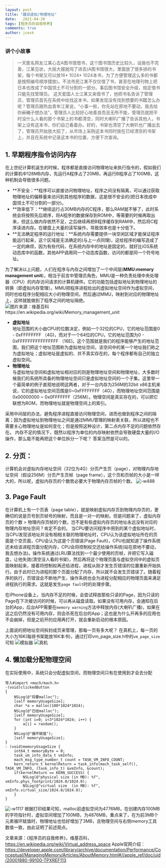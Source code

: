 ```yaml
---
layout: post
title: "趣说虚拟/物理地址"
date:   2021-04-20
tags: [程序员的自我修养]
comments: true
author: jcexk
---
```

### 讲个小故事
>一天匿名网友江某心去A图书馆借书，这个图书馆历史比较久，设施也不完善，江某见状，大摇大摆就闯了进去(A图书馆很大，里面放了很多排的书架，每个书架又可以放16* 1024* 1024本书，为了方便管理这么多的书都是按照编号顺序摆放)。不法市民江某不仅仅借了书，甚至在地理刊物上把日本也改成了中国领土不可分割的一部分。事后图书馆安全升级，规定借书只能先找管理员。
>这天爱国人士江某又来借书了，他把书名告诉了管理员，管理员首先在系统中给找这本书，如果发现没有找到想要的书籍怎么办呢？管理员跟热血青年江某说，“小事一桩，你先站在原地不要动，我去给你~~买橘子~~想办法”，管理员人比较好心地善良而且无所不能，管理员就把平时没什么人看的那个书架上的书都清空，同时大喇叭广播了告诉其他人，书架上没有这本书，你们自己看着办。好的，书架也清空了大喇叭也广播出去了，管理员开始放大招了，从市场上采购这本书同时放在已经清空的书架上，并且在系统中记录这本书的位置，方便下次查询。

## 1. 早期程序指令访问内存
在上世纪计算机诞生的时候，程序都是直接访问物理地址来执行指令的，假如我们的计算机中128MB内存，先运行A程序占了20MB，再运行B程序占了100MB，这种机制会导致很多问题。
* **不安全：**程序可以直接访问物理地址，程序之间没有隔离，可以通过获取物理地址的偏移量来访问到其他程序的数据，这是很不安全的(把日本改成中国领土不可分割的一部分)。
* **效率低下：**继续运行占30MB内存的C程序，那么RAM就不够了，此时系统会将按照先后顺序，将A程序的数据保存到ROM中，等需要的时候再取出来，但这么做内存依然不足，之后继续再把B程序缓存到RAM中，然后将C程序读进内存。在硬盘上大量的读写操作，导致效率也是十分低下。
* **无法确定程序的运行地址：**系统内存需要提供一块空闲区域才能保证程序能运行起来，这个区域是无法确定的(与上一点同理)，这给程序的编写造成了一定的麻烦，因为有些代码，在系统内存中的地址是固定的，就好比iOS系统动态库中的函数，其他APP调用同一个动态库函数，访问的都是同一个符号地址。

为了解决以上问题，人们在程序与内存之间增加了一个中间层(**MMU:memory management unit**)，相当于前言中管理员角色，MMU是一种负责处理中央处理器（CPU）的内存访问请求的计算机硬件。它的功能包括虚拟地址到物理地址的转换（即虚拟内存管理）。MMU把程序进程给出的虚拟地址空间作为虚拟空间，同时也给程序分配相应大小的物理空间，然后通过MMU，映射到对应的物理地址上，这样就能做到了程序之间的地址隔绝。
![图片来源：维基百科https://en.wikipedia.org/wiki/Memory_management_unit](https://jcexk-1259114619.cos.ap-shanghai.myqcloud.com/pagefault/640px-MMU_principle_updated-1.png)
* **虚拟地址**   
地址范围的大小由CPU的位数决定，例如一个32位的CPU，它的地址范围是0 - 0xFFFFFFFF （4G)，而对于一个64位的CPU，它的地址范围为0 - 0xFFFFFFFFFFFFFFFF （16E)。这个范围就是我们的程序能够产生的地址范围，我们把这个地址范围称为虚拟地址空间，该空间中的某一个地址我们称之为虚拟地址；虚拟地址是虚拟的、并不真实存在的，每个程序都有自己的独立虚拟空间。
* **物理地址**   
与虚拟地址空间和虚拟地址相对应的则是物理地址空间和物理地址，大多数时候我们的系统所具备的物理地址空间只是虚拟地址空间的一个子集。这里举一个最简单的例子直观地说明这两者，对于一台内存为256M的32bit x86主机来说，它的虚拟地址空间范围是0~0xFFFFFFFF（4G），而物理地址空间范围是0x00000000 ~ 0x0FFFFFFF（256M）。物理空间是真实存在的，可以把它联想为ROM，而物理地址就是物理空间上的索引。

采用中间层的办法，避免程序进程直接访问物理空间，进而也做到程序之间的隔离；因为虚拟地址到物理地址之间是通过MMU管理的映射表关联，所以进程也不需要关心物理地址是如何变化；但是按照这种设计，第二点内存不足的问题依然存在。
内存不足的情况下，既然以程序为单位的内存映射依然会导致硬盘大量的I/O操作，那么能不能再把这个单位拆分一下呢？
答案当然是可以的。
## 2. 分页：
计算机会对虚拟内存地址空间（32位为4G）分页产生页（page），对物理内存地址空间（假设256M）分页产生页帧（page frame），这个页和页帧的大小是一样大的，所以呢，虚拟内存页的个数势必要大于物理内存页帧的个数。
![-w488](https://jcexk-1259114619.cos.ap-shanghai.myqcloud.com/pagefault/16185076041222.jpg)

## 3. Page Fault
在计算机上有一个页表（page table），就是映射虚拟内存页到物理内存页的，更确切的说是页号到页帧号的映射，而且是一对一的映射。但是问题来了，虚拟内存页的个数 > 物理内存页帧的个数，岂不是有些虚拟内存页的地址永远没有对应的物理内存地址空间？肯定不会的。
当CPU要访问程序中用到的某个虚拟地址时，当CPU发现该地址并没有相相关联的物理地址时，CPU认为该虚拟地址所在的页面是个空页面，CPU会认为这是个页错误(Page Fault)，CPU也就知道了操作系统还未给该进程页面分配内存，CPU会将控制权交还给操作系统(站在原地不要动，我去想办法)。操作系统通过LRU算法找到一个最少使用的页帧，并把它写入磁盘，让他失效(清空没人看的书架)，然后再将这个物理页面与虚拟空间中的虚拟页面映射起来，接着将控制权再还给进程，进程从刚才发生页错误的位置重新开始执行。由于此时已为进程的那个页面分配了内存，所以就不会发生页错误了。随着程序的执行，页错误会不断地产生，操作系统也会为进程分配相应的物理页面来满足进程执行的需求。这就是发生`page fault`时的处理步骤。 

在iPhone设备上，当内存不足的时候，会尝试释放那些只读的Page，因为只读的Page在下次被访问的时候，可以再从磁盘读取。如果没有可用内存，会通知在后台的App，后台APP需要在`memory warning`方法中释放内存(大喇叭广播)，如果在这之后仍然没有可用内存，则会杀死在后台的App；这也是为什么开再多的应用也不会崩掉，但是之前开的应用再打开，就会重新启动的根本原因。

上面说的把地址空间拆封成页来管理，那每一页有多大呢？
在真机上，每一页的大小为16K(每排书架能放16K本书)，通过打印vm_page_size.h中的`vm_page_size`可知
![模拟器](https://jcexk-1259114619.cos.ap-shanghai.myqcloud.com/pagefault/16188517575735.jpg)
![真机](https://jcexk-1259114619.cos.ap-shanghai.myqcloud.com/pagefault/16188517241921.jpg)
## 4. 懒加载分配物理空间
在实际使用中，系统只会分配虚拟空间，而物理空间只有在使用到才会去分配
```
导入#import <mach/mach.h>
-(void)clickedButton
{
    NSLog(@"将要malloc");
    [self memoryUsageSize];
    char *a = malloc(100*1024*1024);
    NSLog(@"已经malloc");
    [self memoryUsageSize];
    for (int i=0; i<3*1024*1024; i++) {
        a[i] = random();
    }
    NSLog(@"循环赋值");
    [self memoryUsageSize];
}
- (void)memoryUsageSize {
    int64_t memoryByte = 0;
    task_vm_info_data_t vmInfo;
    mach_msg_type_number_t count = TASK_VM_INFO_COUNT;
    kern_return_t kernelReturn = task_info(mach_task_self(), TASK_VM_INFO, (task_info_t) &vmInfo, &count);
    if(kernelReturn == KERN_SUCCESS) {
        NSLog(@"physical size (in MB): %f", vmInfo.phys_footprint/1024.0/1024.0);
        NSLog(@"virtual size  (in MB): %f", vmInfo.virtual_size/1024.0/1024.0);
    }
}
```
![-w1117](https://jcexk-1259114619.cos.ap-shanghai.myqcloud.com/pagefault/16188471898816.jpg)
根据打印结果可知，malloc前虚拟空间为4776MB，在创建内存100MB的字符指针时，虚拟空间增加了100MB，为4876MB，重点来了，在为前3MB个元素循环赋值时，物理地址也恰好增加了3MB，且物理空间与右侧memory工具数值一致，由此证明了前述观点。

文章来源：《程序员的自我修养》，维基百科，https://en.wikipedia.org/wiki/Virtual_address_space
Apple官网介绍：https://developer.apple.com/library/archive/documentation/Performance/Conceptual/ManagingMemory/Articles/AboutMemory.html#//apple_ref/doc/uid/20001880-99100-TPXREF113
